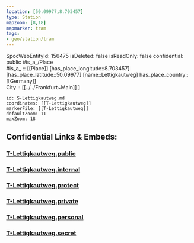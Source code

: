 ```yaml
---
location: [50.09977,8.703457] 
type: Station 
mapzoom: [8,18] 
mapmarker: tram 
tags:
- geo/station/tram 
---
```


SpocWebEntityId: 156475
isDeleted: false
isReadOnly: false
confidential: public
#is_a_/Place  
#is_a_ :: [[Place]] 
[has_place_longitude::8.703457] 
[has_place_latitude::50.09977] 
[name::Lettigkautweg] 
has_place_country:: [[Germany]]  
City :: [[../../Frankfurt~Main]] ] 


```leaflet
id: S-Lettigkautweg.md
coordinates: [[T-Lettigkautweg]] 
markerFile: [[T-Lettigkautweg]] 
defaultZoom: 11 
maxZoom: 18
```


## Confidential Links & Embeds: 

### [T-Lettigkautweg.public](/_public/\Earth\Continent\Europe\Europe~Central\Germany\Germany~West\Hessen\counties~Hessen\Frankfurt~Main\Stations-FFM~TT-Lettigkautweg.public.md) 

### [T-Lettigkautweg.internal](/_internal/\Earth\Continent\Europe\Europe~Central\Germany\Germany~West\Hessen\counties~Hessen\Frankfurt~Main\Stations-FFM~TT-Lettigkautweg.internal.md) 

### [T-Lettigkautweg.protect](/_protect/\Earth\Continent\Europe\Europe~Central\Germany\Germany~West\Hessen\counties~Hessen\Frankfurt~Main\Stations-FFM~TT-Lettigkautweg.protect.md) 

### [T-Lettigkautweg.private](/_private/\Earth\Continent\Europe\Europe~Central\Germany\Germany~West\Hessen\counties~Hessen\Frankfurt~Main\Stations-FFM~TT-Lettigkautweg.private.md) 

### [T-Lettigkautweg.personal](/_personal/\Earth\Continent\Europe\Europe~Central\Germany\Germany~West\Hessen\counties~Hessen\Frankfurt~Main\Stations-FFM~TT-Lettigkautweg.personal.md) 

### [T-Lettigkautweg.secret](/_secret/\Earth\Continent\Europe\Europe~Central\Germany\Germany~West\Hessen\counties~Hessen\Frankfurt~Main\Stations-FFM~TT-Lettigkautweg.secret.md)

